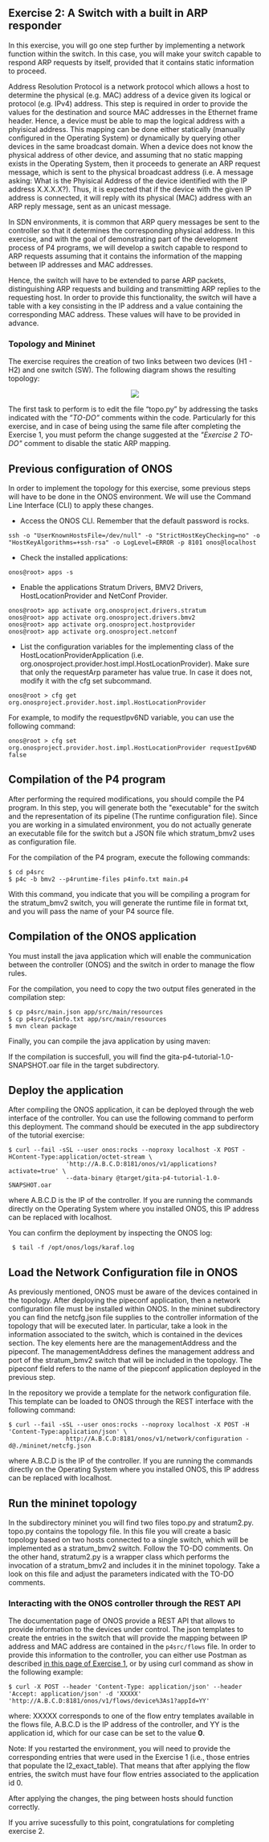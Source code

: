 ## Exercise 2: A Switch with a built in ARP responder

In this exercise, you will go one step further by implementing a network function within the switch. In this case, you will make your switch capable to respond ARP requests by itself, provided that it contains static information to proceed.

Address Resolution Protocol is a network protocol which allows a host to determine the physical (e.g. MAC) address of a device given its logical or protocol (e.g. IPv4) address. This step is required in order to provide the values for the destination and source MAC addresses in the Ethernet frame header. Hence, a device must be able to map the logical address with a phyisical address. This mapping can be done either statically (manually configured in the Operating System) or dynamically by querying other devices in the same broadcast domain.
When a device does not know the physical address of other device, and assuming that no static mapping exists in the Operating System, then it proceeds to generate an ARP request message, which is sent to the physical broadcast address (i.e. A message asking: What is the Phyisical Address of the device identified with the IP address X.X.X.X?). Thus, it is expected that if the device with the given IP address is connected, it will reply with its physical (MAC) address with an ARP reply message, sent as an unicast message.

In SDN environments, it is common that ARP query messages be sent to the controller so that it determines the corresponding physical address. In this exercise, and with the goal of demonstrating part of the development process of P4 programs, we will develop a switch capable to respond to ARP requests assuming that it contains the information of the mapping between IP addresses and MAC addresses.

Hence, the switch will have to be extended to parse ARP packets, distinguishing ARP requests and building and transmitting ARP replies to the requesting host. In order to provide this functionality, the switch will have a table with a key consisting in the IP address and a value containing the corresponding MAC address. These values will have to be provided in advance.

### Topology and Mininet
The exercise requires the creation of two links between two devices (H1 - H2) and one switch (SW). The following diagram shows the resulting topology:

<p align="center">
  <img src="https://github.com/grupogita/ONOSP4-tutorial/blob/main/wiki-images/Topology_1.png" />
</p>

The first task to perform is to edit the file “topo.py” by addressing the tasks indicated with the _”TO-DO”_ comments within the code. Particularly for this exercise, and in case of being using the same file after completing the Exercise 1, you must peform the change suggested at the _"Exercise 2 TO-DO"_ comment to disable the static ARP mapping.

## Previous configuration of ONOS

In order to implement the topology for this exercise, some previous steps will have to be done in the ONOS environment. We will use the Command Line Interface (CLI) to apply these changes.

* Access the ONOS CLI. Remember that the default password is rocks.

`ssh -o "UserKnownHostsFile=/dev/null" -o "StrictHostKeyChecking=no" -o "HostKeyAlgorithms=+ssh-rsa" -o LogLevel=ERROR -p 8101 onos@localhost`


* Check the installed applications:

`onos@root> apps -s`


* Enable the applications Stratum Drivers, BMV2 Drivers, HostLocationProvider and NetConf Provider.

```
onos@root> app activate org.onosproject.drivers.stratum
onos@root> app activate org.onosproject.drivers.bmv2
onos@root> app activate org.onosproject.hostprovider
onos@root> app activate org.onosproject.netconf
```

* List the configuration variables for the implementing class of the HostLocationProviderApplication (i.e. org.onosproject.provider.host.impl.HostLocationProvider). Make sure that only the requestArp parameter has value true. In case it does not, modify it with the cfg set subcommand.

`onos@root > cfg get org.onosproject.provider.host.impl.HostLocationProvider`

For example, to modify the requestIpv6ND variable, you can use the following command:

`onos@root > cfg set org.onosproject.provider.host.impl.HostLocationProvider requestIpv6ND false`

## Compilation of the P4 program

After performing the required modifications, you should compile the P4 program. In this step, you will generate both the "executable" for 
the switch and the representation of its pipeline (The runtime configuration file). Since you are working in a simulated environment, you do not 
actually generate an executable file for the switch but a JSON file which stratum_bmv2 uses as configuration file.

For the compilation of the P4 program, execute the following commands:

```
$ cd p4src
$ p4c -b bmv2 --p4runtime-files p4info.txt main.p4
```

With this command, you indicate that you will be compiling a program for the stratum_bmv2 switch, you will generate the runtime file in format txt, 
and you will pass the name of your P4 source file.


## Compilation of the ONOS application

You must install the java application which will enable the communication between the controller (ONOS) and the switch in order to manage the flow rules.

For the compilation, you need to copy the two output files generated in the compilation step:

``` 
$ cp p4src/main.json app/src/main/resources 
$ cp p4src/p4info.txt app/src/main/resources
$ mvn clean package
```



Finally, you can compile the java application by using maven:



If the compilation is succesfull, you will find the gita-p4-tutorial-1.0-SNAPSHOT.oar file in the target subdirectory.



## Deploy the application

After compiling the ONOS application, it can be deployed through the web interface of the controller. You can use the following command to perform this deployment. The command should be executed in the app subdirectory of the tutorial exercise:

```
$ curl --fail -sSL --user onos:rocks --noproxy localhost -X POST -HContent-Type:application/octet-stream \
                'http://A.B.C.D:8181/onos/v1/applications?activate=true' \
                --data-binary @target/gita-p4-tutorial-1.0-SNAPSHOT.oar
```
where A.B.C.D is the IP of the controller. If you are running the commands directly on the Operating System where you installed ONOS, 
this IP address can be replaced with localhost. 

You can confirm the deployment by inspecting the ONOS log:

` $ tail -f /opt/onos/logs/karaf.log`

## Load the Network Configuration file in ONOS

As previously mentioned, ONOS must be aware of the devices contained in the topology. After deploying the pipeconf application, then a network 
configuration file must be installed within ONOS. In the mininet subdirectory you can find the netcfg.json file supplies to the controller 
information of the topology that will be executed later. In particular, take a look in the information associated to the switch, which is 
contained in the devices section. The key elements here are the managementAddress and the pipeconf. The managementAddress defines the management 
address and port of the stratum_bmv2 switch that will be included in the topology. The pipeconf field refers to the name of the piepconf 
application deployed in the previous step.

In the repository we provide a template for the network configuration file. This template can be loaded to ONOS through the REST interface with the following command:

```
$ curl --fail -sSL --user onos:rocks --noproxy localhost -X POST -H 'Content-Type:application/json' \
                http://A.B.C.D:8181/onos/v1/network/configuration -d@./mininet/netcfg.json
```

where A.B.C.D is the IP of the controller. If you are running the commands directly on the Operating System where you installed ONOS, this IP address can be replaced with localhost.

## Run the mininet topology

In the subdirectory mininet you will find two files topo.py and stratum2.py. topo.py contains the topology file. In this file you will 
create a basic topology based on two hosts connected to a single switch, which will be implemented as a stratum_bmv2 switch. 
Follow the TO-DO comments. On the other hand, stratum2.py is a wrapper class which performs the invocation of a stratum_bmv2 and includes 
it in the mininet topology. Take a look on this file and adjust the parameters indicated with the TO-DO comments.


### Interacting with the ONOS controller through the REST API

The documentation page of ONOS provide a REST API that allows to provide information to the devices under control. The json templates to create the entries in the switch that will provide the mapping between IP address and MAC address are contained in the `p4src/flows` file. In order to provide this information to the controller, you can either use Postman as described [in this page of Exercise 1](https://github.com/grupogita/ONOSP4-tutorial/wiki/Exercise-1:-First-approach-to-the-P4-development-process#interacting-with-the-onos-controller-through-the-rest-api), or by using curl command as show in the following example:

`$ curl -X POST --header 'Content-Type: application/json' --header 'Accept: application/json' -d 'XXXXX' 'http://A.B.C.D:8181/onos/v1/flows/device%3As1?appId=YY'`

where: XXXXX corresponds to one of the flow entry templates available in the flows file, A.B.C.D is the IP address of the controller, and YY is the application id, which for our case can be set to the value **0**.

Note: If you restarted the environment, you will need to provide the corresponding entries that were used in the Exercise 1 (i.e., those entries that populate the l2_exact_table). That means that after applying the flow entries, the switch must have four flow entries associated to the application id 0.

After applying the changes, the ping between hosts should function correctly.

If you arrive sucessfully to this point, congratulations for completing exercise 2.

